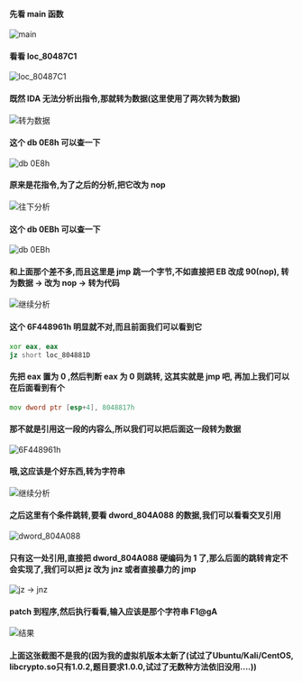 #### 先看 main 函数

![main](./截图/1.png)

#### 看看 loc_80487C1

![loc_80487C1](./截图/2.png)

#### 既然 IDA 无法分析出指令,那就转为数据(这里使用了两次转为数据)

![转为数据](./截图/3.png)

#### 这个 db 0E8h 可以查一下

![db 0E8h](./截图/4.png)

#### 原来是花指令,为了之后的分析,把它改为 nop

![往下分析](./截图/5.png)

#### 这个 db 0EBh 可以查一下

![db 0EBh](./截图/6.png)

#### 和上面那个差不多,而且这里是 jmp 跳一个字节,不如直接把 EB 改成 90(nop), 转为数据 -> 改为 nop -> 转为代码

![继续分析](./截图/7.png)

#### 这个 6F448961h 明显就不对,而且前面我们可以看到它

```asm
xor eax, eax
jz short loc_804881D
```

#### 先把 eax 置为 0 ,然后判断 eax 为 0 则跳转, 这其实就是 jmp 吧, 再加上我们可以在后面看到有个

```asm
mov dword ptr [esp+4], 8048817h
```

#### 那不就是引用这一段的内容么,所以我们可以把后面这一段转为数据

![6F448961h](./截图/8.png)

#### 哦,这应该是个好东西,转为字符串

![继续分析](./截图/9.png)

#### 之后这里有个条件跳转,要看 dword_804A088 的数据,我们可以看看交叉引用

![dword_804A088](./截图/10.png)

#### 只有这一处引用,直接把 dword_804A088 硬编码为 1 了,那么后面的跳转肯定不会实现了,我们可以把 jz 改为 jnz 或者直接暴力的 jmp

![jz -> jnz](./截图/11.png)

#### patch 到程序,然后执行看看,输入应该是那个字符串 F1@gA

![结果](./截图/12.png)

#### 上面这张截图不是我的(因为我的虚拟机版本太新了(试过了Ubuntu/Kali/CentOS, libcrypto.so只有1.0.2,题目要求1.0.0,试过了无数种方法依旧没用....))